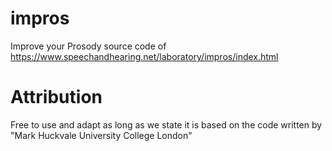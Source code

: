 # impros
Improve your Prosody
source code of https://www.speechandhearing.net/laboratory/impros/index.html

# Attribution
Free to use and adapt as long as we state it is based on the code written by "Mark Huckvale University College London"
